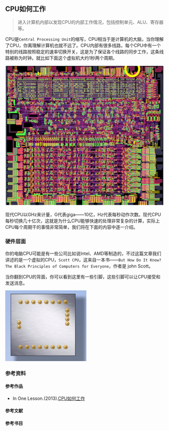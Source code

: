 ## CPU如何工作

> 进入计算机内部以发现CPU的内部工作情况，包括控制单元、ALU、寄存器等。

CPU是`Central Processing Unit`的缩写，CPU相当于是计算机的大脑，当你理解了CPU，你离理解计算机也就不远了。CPU内部有很多线路，每个CPU中有一个特别的线路按照稳定的速率切换开关，这是为了保证各个线路的同步工作，这条线路被称为时钟。就比如下面这个虚拟机大约1秒两个周期。

![](/pics/cpu-work1.png)

现代CPU以GHz来计量，G代表giga——10亿，Hz代表每秒动作次数。现代CPU每秒切换几十亿次，这就是为什么CPU能够快速的处理非常复杂的计算，实际上CPU每个周期干的事情非常简单，我们将在下面的内容中逐一介绍。

### 硬件层面

你的电脑CPU可能是有一些公司比如说Intel、AMD等制造的，不过这篇文章我们讲述的是一个虚拟的CPU，`Scott CPU`，这来自一本书——`But How Do It Know?The Black Principles of Computers for Everyone`，作者是 john Scott。

当你翻到CPU的背面，你可以看到这里有一些引脚，这些引脚可以让CPU接受和发送消息。

![](/pics/cpu-work3.png)

### 参考资料

#### 参考作品

- In One Lesson.(2013).[CPU如何工作](https://www.youtube.com/watch?v=cNN_tTXABUA&t=30s&list=LL2JoHmVrJ6bx5dH_yFKKGQg&index=4)

#### 参考文献

#### 参考书目
